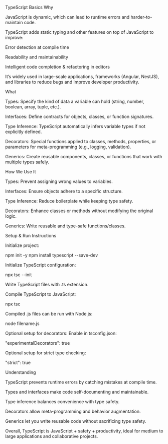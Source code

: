 TypeScript Basics
Why

JavaScript is dynamic, which can lead to runtime errors and harder-to-maintain code.

TypeScript adds static typing and other features on top of JavaScript to improve:

Error detection at compile time

Readability and maintainability

Intelligent code completion & refactoring in editors

It’s widely used in large-scale applications, frameworks (Angular, NestJS), and libraries to reduce bugs and improve developer productivity.

What

Types: Specify the kind of data a variable can hold (string, number, boolean, array, tuple, etc.).

Interfaces: Define contracts for objects, classes, or function signatures.

Type Inference: TypeScript automatically infers variable types if not explicitly defined.

Decorators: Special functions applied to classes, methods, properties, or parameters for meta-programming (e.g., logging, validation).

Generics: Create reusable components, classes, or functions that work with multiple types safely.

How We Use It

Types: Prevent assigning wrong values to variables.

Interfaces: Ensure objects adhere to a specific structure.

Type Inference: Reduce boilerplate while keeping type safety.

Decorators: Enhance classes or methods without modifying the original logic.

Generics: Write reusable and type-safe functions/classes.

Setup & Run Instructions

Initialize project:

npm init -y
npm install typescript --save-dev


Initialize TypeScript configuration:

npx tsc --init


Write TypeScript files with .ts extension.

Compile TypeScript to JavaScript:

npx tsc


Compiled .js files can be run with Node.js:

node filename.js


Optional setup for decorators: Enable in tsconfig.json:

"experimentalDecorators": true


Optional setup for strict type checking:

"strict": true

Understanding

TypeScript prevents runtime errors by catching mistakes at compile time.

Types and interfaces make code self-documenting and maintainable.

Type inference balances convenience with type safety.

Decorators allow meta-programming and behavior augmentation.

Generics let you write reusable code without sacrificing type safety.

Overall, TypeScript is JavaScript + safety + productivity, ideal for medium to large applications and collaborative projects.
